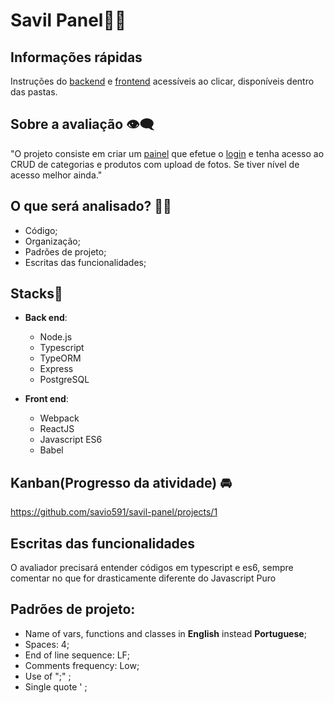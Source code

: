 # Savil Panel🧑🏽

## Informações rápidas
Instruções do [backend](backend/readme.md) e [frontend](frontend/readme.md) acessíveis ao clicar, disponíveis dentro das pastas.

## Sobre a avaliação 👁‍🗨

"O projeto consiste em criar um [painel](https://savilexperiments.com.br/savil-panel/frontend/docs) que efetue o [login](https://savilexperiments.com.br/savil-panel/login) e tenha acesso ao CRUD de categorias e produtos com upload de fotos. Se tiver nível de acesso melhor ainda."

## O que será analisado? 👨‍🎨

* Código;
* Organização;
* Padrões de projeto;
* Escritas das funcionalidades;

## Stacks🚀
- **Back end**:
  * Node.js
  * Typescript
  * TypeORM
  * Express
  * PostgreSQL

- **Front end**:
    * Webpack
    * ReactJS
    * Javascript ES6
    * Babel

## Kanban(Progresso da atividade) 🚘
https://github.com/savio591/savil-panel/projects/1


## Escritas das funcionalidades
O avaliador precisará entender códigos em typescript e es6, sempre comentar no que for drasticamente diferente do Javascript Puro

## Padrões de projeto:
* Name of vars, functions and classes in **English** instead **Portuguese**;
* Spaces: 4;
* End of line sequence: LF;
* Comments frequency: Low;
* Use of ";" ;
* Single quote ' ;
